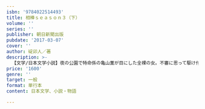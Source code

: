 ```yaml
---
isbn: '9784022514493'
title: 相棒ｓｅａｓｏｎ３（下）
volume: ''
series: ''
publisher: 朝日新聞出版
pubdate: '2017-03-07'
cover: ''
author: 碇卯人／著
description: >-
  【文学/日本文学小説】夜の公園で特命係の亀山薫が目にした全裸の女。不審に思って駆け付けると、そこに女の姿はなく、代わりに池の中から頭蓋骨が見つかる。幽霊の仕業？　薫が冗談交じりに話すと、杉下右京は並々ならぬ興味を示し……。全10話収録。
price: '1600'
genre: ''
target: 一般
format: 単行本
content: 日本文学、小説・物語

---
```

